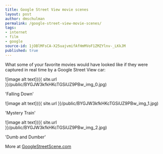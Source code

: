 ```yaml
---
title: Google Street View movie scenes
layout: post
author: dmschulman
permalink: /google-street-view-movie-scenes/
tags:
- internet
- film
- google
source-id: 1jOBlMFsCA-X25uajvmifAfHmMVoF1ZMZYlnv-_LKkJM
published: true
---
```

What some of your favorite movies would have looked like if they were captured in real time by a Google Street View car:

![image alt text]({{ site.url }}/public/BYGJW3kfkHKcTGSiUZ9PBw_img_0.jpg)

'Falling Down'

![image alt text]({{ site.url }}/public/BYGJW3kfkHKcTGSiUZ9PBw_img_1.jpg)

'Mystery Train'

![image alt text]({{ site.url }}/public/BYGJW3kfkHKcTGSiUZ9PBw_img_2.jpg)

'Dumb and Dumber'

More at [GoogleStreetScene.com](https://web.archive.org/web/20160515122416/http://googlestreetscene.com/)

